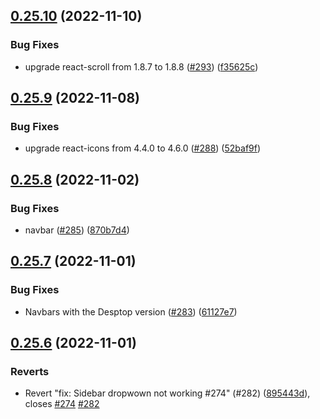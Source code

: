 ## [0.25.10](https://github.com/thecyberworld/thecyberhub.org/compare/v0.25.9...v0.25.10) (2022-11-10)


### Bug Fixes

* upgrade react-scroll from 1.8.7 to 1.8.8 ([#293](https://github.com/thecyberworld/thecyberhub.org/issues/293)) ([f35625c](https://github.com/thecyberworld/thecyberhub.org/commit/f35625cf276698cdc5dd4f0ea6d2610aefaf032b))



## [0.25.9](https://github.com/thecyberworld/thecyberhub.org/compare/v0.25.8...v0.25.9) (2022-11-08)


### Bug Fixes

* upgrade react-icons from 4.4.0 to 4.6.0 ([#288](https://github.com/thecyberworld/thecyberhub.org/issues/288)) ([52baf9f](https://github.com/thecyberworld/thecyberhub.org/commit/52baf9ff6560d30713e26b27e9db6ed44ce46d5b))



## [0.25.8](https://github.com/thecyberworld/thecyberhub.org/compare/v0.25.7...v0.25.8) (2022-11-02)


### Bug Fixes

* navbar ([#285](https://github.com/thecyberworld/thecyberhub.org/issues/285)) ([870b7d4](https://github.com/thecyberworld/thecyberhub.org/commit/870b7d43efed266e97796cfe0291f7793b41e866))



## [0.25.7](https://github.com/thecyberworld/thecyberhub.org/compare/v0.25.6...v0.25.7) (2022-11-01)


### Bug Fixes

* Navbars with the Desptop version ([#283](https://github.com/thecyberworld/thecyberhub.org/issues/283)) ([61127e7](https://github.com/thecyberworld/thecyberhub.org/commit/61127e7fc7cd0d5ce2042018fb48857a902fb7b7))



## [0.25.6](https://github.com/thecyberworld/thecyberhub.org/compare/v0.25.5...v0.25.6) (2022-11-01)


### Reverts

* Revert "fix: Sidebar dropwown not working #274" (#282) ([895443d](https://github.com/thecyberworld/thecyberhub.org/commit/895443d2d55d9c0107a9bb7cb1c60293bb992580)), closes [#274](https://github.com/thecyberworld/thecyberhub.org/issues/274) [#282](https://github.com/thecyberworld/thecyberhub.org/issues/282)



